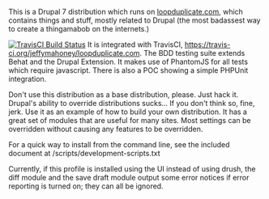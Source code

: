 This is a Drupal 7 distribution which runs on
<a href="http://loopduplicate.com">loopduplicate.com</a>, which contains things
and stuff, mostly related to Drupal (the most badassest way to create a
thingamabob on the internets.)

[![TravisCI Build Status](https://travis-ci.org/jeffymahoney/loopduplicate.com.svg?branch=7.x-1.x)](https://travis-ci.org/jeffymahoney/loopduplicate.com)
It is integrated with TravisCI, https://travis-ci.org/jeffymahoney/loopduplicate.com.
The BDD testing suite extends Behat and the Drupal Extension. It makes use of
PhantomJS for all tests which require javascript. There is also a POC showing a
simple PHPUnit integration.

Don't use this distribution as a base distribution, please. Just hack it.
Drupal's ability to override distributions sucks... If you don't think so, fine, jerk.
Use it as an example of how to build your own distribution. It has a great set of
modules that are useful for many sites. Most settings can be overridden without
causing any features to be overridden.

For a quick way to install from the command line, see the included document
at /scripts/development-scripts.txt

Currently, if this profile is installed using the UI instead of using drush, the
diff module and the save draft module output some error notices if error
reporting is turned on; they can all be ignored.
